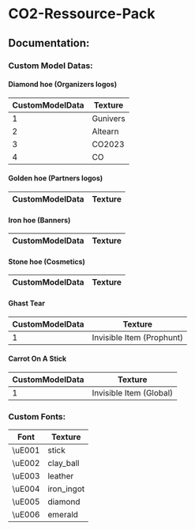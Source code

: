 # CO2-Ressource-Pack

## Documentation:
### Custom Model Datas:
#### Diamond hoe (Organizers logos)
| CustomModelData | Texture  |
|-----------------|----------|
| 1               | Gunivers |
| 2               | Altearn  |
| 3               | CO2023   |
| 4               | CO       |

#### Golden hoe (Partners logos)
| CustomModelData | Texture |
|-----------------|---------|

#### Iron hoe (Banners)
| CustomModelData | Texture |
|-----------------|---------|

#### Stone hoe (Cosmetics)
| CustomModelData | Texture |
|-----------------|---------|

#### Ghast Tear
| CustomModelData | Texture                   |
|-----------------|---------------------------|
| 1               | Invisible Item (Prophunt) |

#### Carrot On A Stick
| CustomModelData | Texture                 |
|-----------------|-------------------------|
| 1               | Invisible Item (Global) |

### Custom Fonts:
| Font   | Texture    |
|--------|------------|
| \uE001 | stick      |
| \uE002 | clay_ball  |
| \uE003 | leather    |
| \uE004 | iron_ingot |
| \uE005 | diamond    |
| \uE006 | emerald    |

